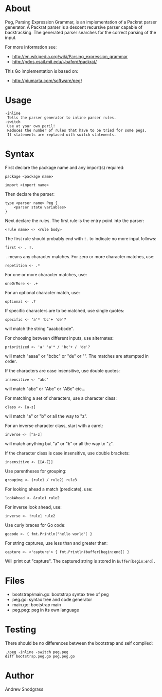 # About

Peg, Parsing Expression Grammar, is an implementation of a Packrat parser
generator. A Packrat parser is a descent recursive parser capable of
backtracking. The generated parser searches for the correct parsing of the
input.

For more information see:
* http://en.wikipedia.org/wiki/Parsing_expression_grammar
* http://pdos.csail.mit.edu/~baford/packrat/

This Go implementation is based on:
* http://piumarta.com/software/peg/


# Usage

```
-inline
 Tells the parser generator to inline parser rules.
-switch
 Use at your own peril!
 Reduces the number of rules that have to be tried for some pegs.
 If statements are replaced with switch statements.
```


# Syntax

First declare the package name and any import(s) required:
```
package <package name>

import <import name>
```

Then declare the parser:
```
type <parser name> Peg {
	<parser state variables>
}
```

Next declare the rules. The first rule is the entry point into the parser:
```
<rule name> <- <rule body>
```

The first rule should probably end with `!.` to indicate no more input follows:
```
first <- . !.
```

`.` means any character matches. For zero or more character matches, use:
```
repetition <- .*
```

For one or more character matches, use:
```
oneOrMore <- .+
```

For an optional character match, use:
```
optional <- .?
```

If specific characters are to be matched, use single quotes:
```
specific <- 'a'* 'bc'+ 'de'?
```
will match the string "aaabcbcde".

For choosing between different inputs, use alternates:
```
prioritized <- 'a' 'a'* / 'bc'+ / 'de'?
```
will match "aaaa" or "bcbc" or "de" or "". The matches are attempted in order.

If the characters are case insensitive, use double quotes:
```
insensitive <- "abc"
```
will match "abc" or "Abc" or "ABc" etc...

For matching a set of characters, use a character class:
```
class <- [a-z]
```
will match "a" or "b" or all the way to "z".

For an inverse character class, start with a caret:
```
inverse <- [^a-z]
```
will match anything but "a" or "b" or all the way to "z".

If the character class is case insensitive, use double brackets:
```
insensitive <- [[A-Z]]
```

Use parentheses for grouping:
```
grouping <- (rule1 / rule2) rule3
```

For looking ahead a match (predicate), use:
```
lookAhead <- &rule1 rule2
```

For inverse look ahead, use:
```
inverse <- !rule1 rule2
```

Use curly braces for Go code:
```
gocode <- { fmt.Println("hello world") }
```

For string captures, use less than and greater than:
```
capture <- <'capture'> { fmt.Println(buffer[begin:end]) }
```
Will print out "capture". The captured string is stored in `buffer[begin:end]`.


# Files

* bootstrap/main.go: bootstrap syntax tree of peg
* peg.go: syntax tree and code generator
* main.go: bootstrap main
* peg.peg: peg in its own language


# Testing

There should be no differences between the bootstrap and self compiled:

```
./peg -inline -switch peg.peg
diff bootstrap.peg.go peg.peg.go
```


# Author

Andrew Snodgrass
